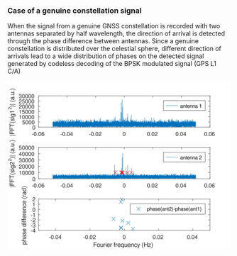 ### Case of a genuine constellation signal

When the signal from a genuine GNSS constellation is recorded with two antennas separated
by half wavelength, the direction of arrival is detected through the phase difference between
antennas. Since a genuine constellation is distributed over the celestial sphere, different
direction of arrivals lead to a wide distribution of phases on the detected signal generated
by codeless decoding of the BPSK modulated signal (GPS L1 C/A)

<img src="crpa.svg">
